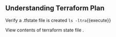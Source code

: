 ## Understanding Terraform Plan

Verify a .tfstate file is created 
`ls -ltra`{{execute}}  

View contents of terraform state file .

